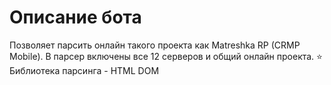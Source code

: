 # Описание бота

Позволяет парсить онлайн такого проекта как Matreshka RP (CRMP Mobile).
В парсер включены все 12 серверов и общий онлайн проекта.
⭐ Библиотека парсинга - HTML DOM
